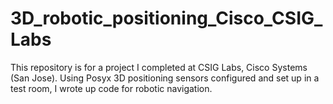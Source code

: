 # 3D_robotic_positioning_Cisco_CSIG_Labs
This repository is for a project I completed at CSIG Labs, Cisco Systems (San Jose). Using Posyx 3D positioning sensors configured and set up in a test room, I wrote up code for robotic navigation.
